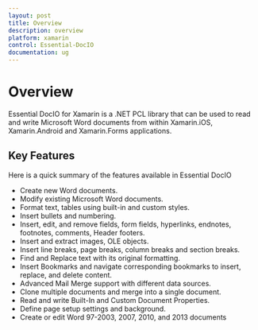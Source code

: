 ```yaml
---
layout: post
title: Overview
description: overview
platform: xamarin
control: Essential-DocIO
documentation: ug
---
```


# Overview

Essential DocIO for Xamarin is a .NET PCL library that can be used to read and write Microsoft Word documents from within Xamarin.iOS, Xamarin.Android and Xamarin.Forms applications. 

## Key Features

Here is a quick summary of the features available in Essential DocIO

* Create new Word documents.
* Modify existing Microsoft Word documents.
* Format text, tables using built-in and custom styles.
* Insert bullets and numbering.
* Insert, edit, and remove fields, form fields, hyperlinks, endnotes, footnotes, comments, Header footers.
* Insert and extract images, OLE objects.
* Insert line breaks, page breaks, column breaks and section breaks.
* Find and Replace text with its original formatting.
* Insert Bookmarks and navigate corresponding bookmarks to insert, replace, and delete content.
* Advanced Mail Merge support with different data sources.
* Clone multiple documents and merge into a single document.
* Read and write Built-In and Custom Document Properties.
* Define page setup settings and background.
* Create or edit Word 97-2003, 2007, 2010, and 2013 documents
